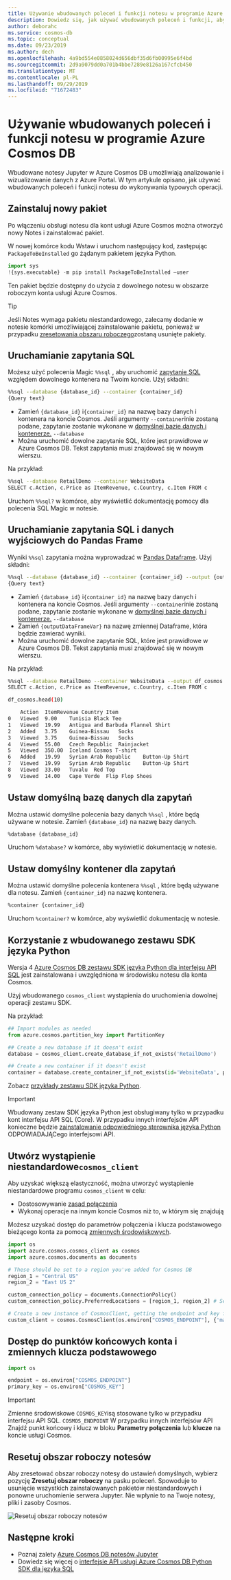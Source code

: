```yaml
---
title: Używanie wbudowanych poleceń i funkcji notesu w programie Azure Cosmos DB
description: Dowiedz się, jak używać wbudowanych poleceń i funkcji, aby wykonywać typowe operacje przy użyciu wbudowanych notesów Azure Cosmos DB.
author: deborahc
ms.service: cosmos-db
ms.topic: conceptual
ms.date: 09/23/2019
ms.author: dech
ms.openlocfilehash: 4a9bd554e0858024d656dbf35d6fb00995e6f4bd
ms.sourcegitcommit: 2d9a9079dd0a701b4bbe7289e8126a167cfcb450
ms.translationtype: MT
ms.contentlocale: pl-PL
ms.lasthandoff: 09/29/2019
ms.locfileid: "71672483"
---
```

# <a name="use-built-in-notebook-commands-and-features-in-azure-cosmos-db"></a>Używanie wbudowanych poleceń i funkcji notesu w programie Azure Cosmos DB

Wbudowane notesy Jupyter w Azure Cosmos DB umożliwiają analizowanie i wizualizowanie danych z Azure Portal. W tym artykule opisano, jak używać wbudowanych poleceń i funkcji notesu do wykonywania typowych operacji.

## <a name="install-a-new-package"></a>Zainstaluj nowy pakiet
Po włączeniu obsługi notesu dla kont usługi Azure Cosmos można otworzyć nowy Notes i zainstalować pakiet.

W nowej komórce kodu Wstaw i uruchom następujący kod, zastępując ``PackageToBeInstalled`` go żądanym pakietem języka Python.
```python
import sys
!{sys.executable} -m pip install PackageToBeInstalled –user
```
Ten pakiet będzie dostępny do użycia z dowolnego notesu w obszarze roboczym konta usługi Azure Cosmos. 

> [!TIP]
> Jeśli Notes wymaga pakietu niestandardowego, zalecamy dodanie w notesie komórki umożliwiającej zainstalowanie pakietu, ponieważ w przypadku [zresetowania obszaru roboczego](#reset-notebooks-workspace)zostaną usunięte pakiety.  

## <a name="run-a-sql-query"></a>Uruchamianie zapytania SQL

Możesz użyć polecenia Magic ``%%sql`` , aby uruchomić [zapytanie SQL](sql-query-getting-started.md) względem dowolnego kontenera na Twoim koncie. Użyj składni:

```bash
%%sql --database {database_id} --container {container_id}
{Query text}
```

- Zamień ``{database_id}`` i``{container_id}`` na nazwę bazy danych i kontenera na koncie Cosmos. Jeśli argumenty ``--container``inie zostaną podane, zapytanie zostanie wykonane w [domyślnej bazie danych i kontenerze.](#set-default-database-for-queries) ``--database``
- Można uruchomić dowolne zapytanie SQL, które jest prawidłowe w Azure Cosmos DB. Tekst zapytania musi znajdować się w nowym wierszu.

Na przykład: 
```bash
%%sql --database RetailDemo --container WebsiteData
SELECT c.Action, c.Price as ItemRevenue, c.Country, c.Item FROM c
```
Uruchom ```%%sql?``` w komórce, aby wyświetlić dokumentację pomocy dla polecenia SQL Magic w notesie.

## <a name="run-a-sql-query-and-output-to-a-pandas-dataframe"></a>Uruchamianie zapytania SQL i danych wyjściowych do Pandas Frame

Wyniki ``%%sql`` zapytania można wyprowadzać w [Pandas Dataframe](https://pandas.pydata.org/pandas-docs/stable/getting_started/dsintro.html#dataframe). Użyj składni: 

```bash
%%sql --database {database_id} --container {container_id} --output {outputDataFrameVar}
{Query text}
```
- Zamień ``{database_id}`` i``{container_id}`` na nazwę bazy danych i kontenera na koncie Cosmos. Jeśli argumenty ``--container``inie zostaną podane, zapytanie zostanie wykonane w [domyślnej bazie danych i kontenerze.](#set-default-database-for-queries) ``--database``
- Zamień ``{outputDataFrameVar}`` na nazwę zmiennej Dataframe, która będzie zawierać wyniki.
- Można uruchomić dowolne zapytanie SQL, które jest prawidłowe w Azure Cosmos DB. Tekst zapytania musi znajdować się w nowym wierszu. 

Na przykład:

```bash
%%sql --database RetailDemo --container WebsiteData --output df_cosmos
SELECT c.Action, c.Price as ItemRevenue, c.Country, c.Item FROM c
```
```bash
df_cosmos.head(10)

    Action  ItemRevenue Country Item
0   Viewed  9.00    Tunisia Black Tee
1   Viewed  19.99   Antigua and Barbuda Flannel Shirt
2   Added   3.75    Guinea-Bissau   Socks
3   Viewed  3.75    Guinea-Bissau   Socks
4   Viewed  55.00   Czech Republic  Rainjacket
5   Viewed  350.00  Iceland Cosmos T-shirt
6   Added   19.99   Syrian Arab Republic    Button-Up Shirt
7   Viewed  19.99   Syrian Arab Republic    Button-Up Shirt
8   Viewed  33.00   Tuvalu  Red Top
9   Viewed  14.00   Cape Verde  Flip Flop Shoes
```

## <a name="set-default-database-for-queries"></a>Ustaw domyślną bazę danych dla zapytań
Można ustawić domyślne polecenia bazy danych ```%%sql``` , które będą używane w notesie. Zamień ```{database_id}``` na nazwę bazy danych.

```bash
%database {database_id}
```
Uruchom ```%database?``` w komórce, aby wyświetlić dokumentację w notesie.

## <a name="set-default-container-for-queries"></a>Ustaw domyślny kontener dla zapytań
Można ustawić domyślne polecenia kontenera ```%%sql``` , które będą używane dla notesu. Zamień ```{container_id}``` na nazwę kontenera.

```bash
%container {container_id}
```
Uruchom ```%container?``` w komórce, aby wyświetlić dokumentację w notesie.

## <a name="use-the-built-in-python-sdk"></a>Korzystanie z wbudowanego zestawu SDK języka Python
Wersja 4 [Azure Cosmos DB zestawu SDK języka Python dla interfejsu API SQL](https://github.com/Azure/azure-sdk-for-python/tree/master/sdk/cosmos/azure-cosmos) jest zainstalowana i uwzględniona w środowisku notesu dla konta Cosmos.

Użyj wbudowanego ``cosmos_client`` wystąpienia do uruchomienia dowolnej operacji zestawu SDK. 

Na przykład:

```python
## Import modules as needed
from azure.cosmos.partition_key import PartitionKey

## Create a new database if it doesn't exist
database = cosmos_client.create_database_if_not_exists('RetailDemo')

## Create a new container if it doesn't exist
container = database.create_container_if_not_exists(id='WebsiteData', partition_key=PartitionKey(path='/CartID'))
```
Zobacz [przykłady zestawu SDK języka Python](https://github.com/Azure/azure-sdk-for-python/tree/master/sdk/cosmos/azure-cosmos/samples). 

> [!IMPORTANT]
> Wbudowany zestaw SDK języka Python jest obsługiwany tylko w przypadku kont interfejsu API SQL (Core). W przypadku innych interfejsów API konieczne będzie [zainstalowanie odpowiedniego sterownika języka Python](#install-a-new-package) ODPOWIADAJĄCego interfejsowi API. 

## <a name="create-a-custom-instance-of-cosmos_client"></a>Utwórz wystąpienie niestandardowe``cosmos_client``
Aby uzyskać większą elastyczność, można utworzyć wystąpienie niestandardowe programu ``cosmos_client`` w celu:

- Dostosowywanie [zasad połączenia](https://docs.microsoft.com/python/api/azure-cosmos/azure.cosmos.documents.connectionpolicy?view=azure-python-preview)
- Wykonaj operacje na innym koncie Cosmos niż to, w którym się znajdują

Możesz uzyskać dostęp do parametrów połączenia i klucza podstawowego bieżącego konta za pomocą [zmiennych środowiskowych](#access-the-account-endpoint-and-primary-key-env-variables). 

```python
import os
import azure.cosmos.cosmos_client as cosmos
import azure.cosmos.documents as documents

# These should be set to a region you've added for Cosmos DB
region_1 = "Central US" 
region_2 = "East US 2"

custom_connection_policy = documents.ConnectionPolicy()
custom_connection_policy.PreferredLocations = [region_1, region_2] # Set the order of regions the SDK will route requests to. The regions should be regions you've added for Cosmos, otherwise this will error.

# Create a new instance of CosmosClient, getting the endpoint and key from the environment variables
custom_client = cosmos.CosmosClient(os.environ["COSMOS_ENDPOINT"], {'masterKey': os.environ["COSMOS_KEY"]}, connection_policy=custom_connection_policy)
```
## <a name="access-the-account-endpoint-and-primary-key-env-variables"></a>Dostęp do punktów końcowych konta i zmiennych klucza podstawowego
```python
import os

endpoint = os.environ["COSMOS_ENDPOINT"]
primary_key = os.environ["COSMOS_KEY"]
```
> [!IMPORTANT]
> Zmienne środowiskowe ``COSMOS_KEY``isą stosowane tylko w przypadku interfejsu API SQL. ``COSMOS_ENDPOINT`` W przypadku innych interfejsów API Znajdź punkt końcowy i klucz w bloku **Parametry połączenia** lub **klucze** na koncie usługi Cosmos.  

## <a name="reset-notebooks-workspace"></a>Resetuj obszar roboczy notesów
Aby zresetować obszar roboczy notesy do ustawień domyślnych, wybierz pozycję **Zresetuj obszar roboczy** na pasku poleceń. Spowoduje to usunięcie wszystkich zainstalowanych pakietów niestandardowych i ponowne uruchomienie serwera Jupyter. Nie wpłynie to na Twoje notesy, pliki i zasoby Cosmos.  

![Resetuj obszar roboczy notesów](media/use-notebook-features-and-commands/reset-workspace.png)

## <a name="next-steps"></a>Następne kroki

- Poznaj zalety [Azure Cosmos DB notesów Jupyter](cosmosdb-jupyter-notebooks.md)
- Dowiedz się więcej o [interfejsie API usługi Azure Cosmos DB Python SDK dla języka SQL](https://github.com/Azure/azure-sdk-for-python/tree/master/sdk/cosmos/azure-cosmos)
